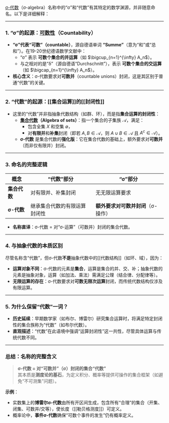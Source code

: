 [σ-代数](#σ-代数)（σ-algebra）名称中的“σ”和“代数”有其特定的数学渊源，并非随意命名。以下是详细解释：

---

### 1. **“σ”的起源：[可数性](#可数集合)（Countability）**
   - **“σ”代表“可数”（countable）**，源自德语单词 **“Summe”**（意为“和”或“总和”）。在19-20世纪德语数学文献中：
     - “σ” 表示 **可数个集合的并运算**（如 $\bigcup_{n=1}^{\infty} A_n$）。
     - 与之相对的是“δ”（源自德语“Durchschnitt”），表示 **可数个集合的交运算**（如 $\bigcap_{n=1}^{\infty} A_n$）。
   - **核心含义**：σ-代数要求对**可数并**（countable unions）封闭，这是其区别于普通“代数”的关键。

---

### 2. **“代数”的起源：[[集合运算]]的[[封闭性]]**
   - 这里的“代数”并非指抽象代数结构（如群、环），而是指**集合运算的封闭性**：
     - **[集合代数](#集合域)（Algebra of sets）**：指一个集合的子集族 $\mathcal{A}$，满足：
       - 包含全集 $X$ 和空集 $\emptyset$，
       - 对**有限并**和**补集**封闭（即若 $A, B \in \mathcal{A}$，则 $A \cup B \in \mathcal{A}$ 且 $A^c \in \mathcal{A}$）。
     - **σ-代数** 是集合代数的**强化版**：它在集合代数的基础上，额外要求对**可数并**（而非仅有限并）封闭。

---

### 3. **命名的完整逻辑**
   | 概念               | “代数”部分                     | “σ”部分                          |
   |--------------------|-------------------------------|----------------------------------|
   | **集合代数**        | 对有限并、补集封闭             | 无无限运算要求                   |
   | **σ-代数**         | 继承集合代数的有限运算封闭性   | **额外要求对可数并封闭**（σ-操作）|

   - **名称直译**：σ-代数 = 对“σ-运算”（可数并）封闭的集合代数。

---

### 4. **与抽象代数的本质区别**
   尽管名称含“代数”，但σ-代数**不是**抽象代数中的[[代数结构]]（如环、域），因为：
   - **运算对象不同**：σ-代数的元素是**集合**，运算是集合的并、交、补；抽象代数的元素是抽象对象，运算（如加法、乘法）需满足公理（结合律、分配律等）。
   - **无限运算的存在**：σ-代数要求对**可数无限次运算**封闭，而传统代数结构仅涉及有限运算。

---

### 5. **为什么保留“代数”一词？**
   - **历史延续**：早期数学家（如布尔、博雷尔）研究集合运算时，将满足特定封闭性的集合族称为“代数”（如布尔代数）。
   - **直观描述**：“代数”在此语境中强调“运算封闭性”这一共性，尽管具体运算与传统代数不同。

---

### 总结：名称的完整含义
> **σ-代数 = 对“可数并”（σ）封闭的集合“代数”**  
> 其本质是**测度论的基石**，为定义积分、概率等提供可操作的集合框架（如避免“不可测集”问题）。

**示例**：  
- 实数集上的**博雷尔σ-代数**由所有开区间生成，包含所有“合理”的集合（开集、闭集、可数并/交等），使长度（[[勒贝格测度]]）可定义。  
- 概率论中，**事件σ-代数**确保“可数个事件的发生”仍有概率定义。
